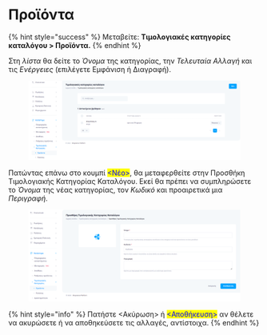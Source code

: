 # Προϊόντα

{% hint style="success" %}
Μεταβείτε: **Τιμολογιακές κατηγορίες καταλόγου > Προϊόντα.**
{% endhint %}

Στη _λίστα_ θα δείτε το _Όνομα_ της κατηγορίας, την _Τελευταία Αλλαγή_ και τις _Ενέργειες_ (επιλέγετε Εμφάνιση ή Διαγραφή).

<figure><img src="../.gitbook/assets/ScreenHunter 76.png" alt=""><figcaption></figcaption></figure>

Πατώντας επάνω στο κουμπί <mark style="color:blue;"><Νέο></mark>, θα μεταφερθείτε στην Προσθήκη Τιμολογιακής Κατηγορίας Καταλόγου. Εκεί θα πρέπει να συμπληρώσετε το _Όνομα_ της νέας κατηγορίας, τον _Κωδικό_ και προαιρετικά μια _Περιγραφή_.&#x20;

<figure><img src="../.gitbook/assets/ScreenHunter 77 (1).png" alt=""><figcaption></figcaption></figure>

{% hint style="info" %}
Πατήστε <Ακύρωση> ή <mark style="color:blue;"><Αποθήκευση></mark> αν θέλετε να ακυρώσετε ή να αποθηκεύσετε τις αλλαγές, αντίστοιχα.
{% endhint %}
